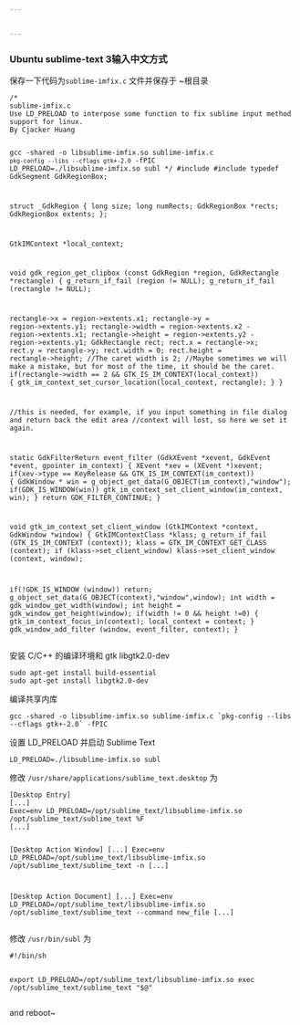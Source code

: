 ```yaml
---


---
```


<h3 id="ubuntu-sublime-text-3输入中文方式">Ubuntu sublime-text 3输入中文方式</h3>
<p>保存一下代码为<code>sublime-imfix.c</code> 文件并保存于 ~根目录</p>
<pre><code>/*
sublime-imfix.c
Use LD_PRELOAD to interpose some function to fix sublime input method support for linux.
By Cjacker Huang

gcc -shared -o libsublime-imfix.so sublime-imfix.c `pkg-config --libs --cflags gtk+-2.0` -fPIC
LD_PRELOAD=./libsublime-imfix.so subl
*/
#include 
#include 
typedef GdkSegment GdkRegionBox;

struct _GdkRegion
{
  long size;
  long numRects;
  GdkRegionBox *rects;
  GdkRegionBox extents;
};

GtkIMContext *local_context;

void
gdk_region_get_clipbox (const GdkRegion *region,
            GdkRectangle    *rectangle)
{
  g_return_if_fail (region != NULL);
  g_return_if_fail (rectangle != NULL);

  rectangle-&gt;x = region-&gt;extents.x1;
  rectangle-&gt;y = region-&gt;extents.y1;
  rectangle-&gt;width = region-&gt;extents.x2 - region-&gt;extents.x1;
  rectangle-&gt;height = region-&gt;extents.y2 - region-&gt;extents.y1;
  GdkRectangle rect;
  rect.x = rectangle-&gt;x;
  rect.y = rectangle-&gt;y;
  rect.width = 0;
  rect.height = rectangle-&gt;height;
  //The caret width is 2;
  //Maybe sometimes we will make a mistake, but for most of the time, it should be the caret.
  if(rectangle-&gt;width == 2 &amp;&amp; GTK_IS_IM_CONTEXT(local_context)) {
        gtk_im_context_set_cursor_location(local_context, rectangle);
  }
}

//this is needed, for example, if you input something in file dialog and return back the edit area
//context will lost, so here we set it again.

static GdkFilterReturn event_filter (GdkXEvent *xevent, GdkEvent *event, gpointer im_context)
{
    XEvent *xev = (XEvent *)xevent;
    if(xev-&gt;type == KeyRelease &amp;&amp; GTK_IS_IM_CONTEXT(im_context)) {
       GdkWindow * win = g_object_get_data(G_OBJECT(im_context),"window");
       if(GDK_IS_WINDOW(win))
         gtk_im_context_set_client_window(im_context, win);
    }
    return GDK_FILTER_CONTINUE;
}

void gtk_im_context_set_client_window (GtkIMContext *context,
          GdkWindow    *window)
{
  GtkIMContextClass *klass;
  g_return_if_fail (GTK_IS_IM_CONTEXT (context));
  klass = GTK_IM_CONTEXT_GET_CLASS (context);
  if (klass-&gt;set_client_window)
    klass-&gt;set_client_window (context, window);

  if(!GDK_IS_WINDOW (window))
    return;
  g_object_set_data(G_OBJECT(context),"window",window);
  int width = gdk_window_get_width(window);
  int height = gdk_window_get_height(window);
  if(width != 0 &amp;&amp; height !=0) {
    gtk_im_context_focus_in(context);
    local_context = context;
  }
  gdk_window_add_filter (window, event_filter, context);
}
</code></pre>
<p>安装 C/C++ 的编译环境和 gtk libgtk2.0-dev</p>
<pre><code>sudo apt-get install build-essential
sudo apt-get install libgtk2.0-dev
</code></pre>
<p>编译共享内库</p>
<pre><code>gcc -shared -o libsublime-imfix.so sublime-imfix.c `pkg-config --libs --cflags gtk+-2.0` -fPIC
</code></pre>
<p>设置 LD_PRELOAD 并启动 Sublime Text</p>
<pre><code>LD_PRELOAD=./libsublime-imfix.so subl
</code></pre>
<p>修改 <code>/usr/share/applications/sublime_text.desktop</code> 为</p>
<pre><code>[Desktop Entry]
[...]
Exec=env LD_PRELOAD=/opt/sublime_text/libsublime-imfix.so /opt/sublime_text/sublime_text %F
[...]

[Desktop Action Window]
[...]
Exec=env LD_PRELOAD=/opt/sublime_text/libsublime-imfix.so /opt/sublime_text/sublime_text -n
[...]

[Desktop Action Document]
[...]
Exec=env LD_PRELOAD=/opt/sublime_text/libsublime-imfix.so /opt/sublime_text/sublime_text --command new_file
[...]
</code></pre>
<p>修改 <code>/usr/bin/subl</code> 为</p>
<pre><code>#!/bin/sh

export LD_PRELOAD=/opt/sublime_text/libsublime-imfix.so
exec /opt/sublime_text/sublime_text "$@"
</code></pre>
<p>and reboot~</p>

